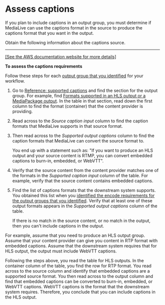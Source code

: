 # Assess captions<a name="assess-uss-captions"></a>

If you plan to include captions in an output group, you must determine if MediaLive can use the captions format in the source to produce the captions format that you want in the output\. 

Obtain the following information about the captions source\.


****  
[\[See the AWS documentation website for more details\]](http://docs.aws.amazon.com/medialive/latest/ug/assess-uss-captions.html)

**To assess the captions requirements**

Follow these steps for each [output group that you identified](identify-downstream-system.md) for your workflow\.

1. Go to [Reference: supported captions](supported-captions.md) and find the section for the output group\. For example, find [Formats supported in an HLS output or a MediaPackage output](supported-formats-hls-output.md)\. In the table in that section, read down the first column to find the format \(container\) that the content provider is providing\. 

1. Read across to the *Source caption input* column to find the caption formats that MediaLive supports in that source format\.

1. Then read across to the *Supported output captions* column to find the caption formats that MediaLive can convert the source format to\.

   You end up with a statement such as: "If you want to produce an HLS output and your source content is RTMP, you can convert embedded captions to burn\-in, embedded, or WebVTT"\.

1. Verify that the source content from the content provider matches one of the formats in the *Supported caption input* column of the table\. For example, verify that the source content contains embedded captions\.

1. Find the list of captions formats that the downstream system supports\. You obtained this list when you [identified the encode requirements for the output groups that you identified](identify-dss-video-audio.md)\. Verify that at least one of these output formats appears in the *Supported output captions* column of the table\.

   If there is no match in the source content, or no match in the output, then you can't include captions in the output\.

For example, assume that you need to produce an HLS output group\. Assume that your content provider can give you content in RTP format with embedded captions\. Assume that the downstream system requires that for HLS output, the output must include WebVTT captions\.

Following the steps above, you read the table for HLS outputs\. In the container column of the table, you find the row for RTP format\. You read across to the source column and identify that embedded captions are a supported source format\. You then read across to the output column and find that embedded captions can be converted to burn\-in, embedded, or WebVTT captions\. WebVTT captions is the format that the downstream system requires\. Therefore, you conclude that you can include captions in the HLS output\.